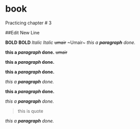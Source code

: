 # book
Practicing chapter # 3

##Edit New Line

**BOLD** 
__BOLD__ 
*Italic* 
_Italic_ 
~~umair~~
~Umair~ 
*this a **paragraph** done.*

__this a *paragraph* done.__
~~umair~~

__this a _paragraph_ done.__

**this a *paragraph* done.**

_this a __paragraph__ done._


**this a _paragraph_ done.**

_this a **paragraph** done._

> this is quote

*this a __paragraph__ done.*
